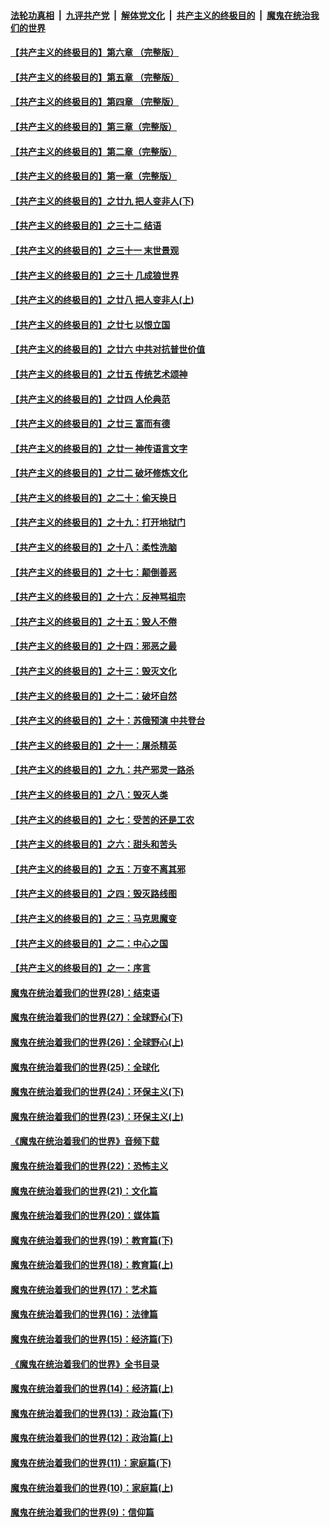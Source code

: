 

####  [法轮功真相](../../../../basic/blob/master/README.md?t=04131501) &nbsp;|&nbsp; [九评共产党](../../../../9ping.md/blob/master/README.md?t=04131501) &nbsp;|&nbsp; [解体党文化](../../../../jtdwh.md/blob/master/README.md?t=04131501)  &nbsp;|&nbsp; [共产主义的终极目的](../../../../gczydzjmd.md/blob/master/README.md?t=04131501) &nbsp;|&nbsp; [魔鬼在统治我们的世界](../../../../mgztzwmdsj.md/blob/master/README.md?t=04131501) 

#### [【共产主义的终极目的】第六章 （完整版）](../pages/nsc422/n11428913.md?t=04131501) 

#### [【共产主义的终极目的】第五章 （完整版）](../pages/nsc422/n11428912.md?t=04131501) 

#### [【共产主义的终极目的】第四章 （完整版）](../pages/nsc422/n11428907.md?t=04131501) 

#### [【共产主义的终极目的】第三章（完整版）](../pages/nsc422/n11428848.md?t=04131501) 

#### [【共产主义的终极目的】第二章（完整版）](../pages/nsc422/n11428831.md?t=04131501) 

#### [【共产主义的终极目的】第一章（完整版）](../pages/nsc422/n11417651.md?t=04131501) 

#### [【共产主义的终极目的】之廿九 把人变非人(下)](../pages/nsc422/n11344140.md?t=04131501) 

#### [【共产主义的终极目的】之三十二 结语](../pages/nsc422/n11360535.md?t=04131501) 

#### [【共产主义的终极目的】之三十一 末世景观](../pages/nsc422/n11351129.md?t=04131501) 

#### [【共产主义的终极目的】之三十 几成狼世界](../pages/nsc422/n11348280.md?t=04131501) 

#### [【共产主义的终极目的】之廿八 把人变非人(上)](../pages/nsc422/n11340492.md?t=04131501) 

#### [【共产主义的终极目的】之廿七 以恨立国](../pages/nsc422/n11336944.md?t=04131501) 

#### [【共产主义的终极目的】之廿六 中共对抗普世价值](../pages/nsc422/n11324785.md?t=04131501) 

#### [【共产主义的终极目的】之廿五 传统艺术颂神](../pages/nsc422/n11296396.md?t=04131501) 

#### [【共产主义的终极目的】之廿四 人伦典范](../pages/nsc422/n11296397.md?t=04131501) 

#### [【共产主义的终极目的】之廿三 富而有德](../pages/nsc422/n11283598.md?t=04131501) 

#### [【共产主义的终极目的】之廿一 神传语言文字](../pages/nsc422/n11263265.md?t=04131501) 

#### [【共产主义的终极目的】之廿二 破坏修炼文化](../pages/nsc422/n11245728.md?t=04131501) 

#### [【共产主义的终极目的】之二十：偷天换日](../pages/nsc422/n11238846.md?t=04131501) 

#### [【共产主义的终极目的】之十九：打开地狱门](../pages/nsc422/n11206376.md?t=04131501) 

#### [【共产主义的终极目的】之十八：柔性洗脑](../pages/nsc422/n11199994.md?t=04131501) 

#### [【共产主义的终极目的】之十七：颠倒善恶](../pages/nsc422/n11179782.md?t=04131501) 

#### [【共产主义的终极目的】之十六：反神骂祖宗](../pages/nsc422/n11166798.md?t=04131501) 

#### [【共产主义的终极目的】之十五：毁人不倦](../pages/nsc422/n11166792.md?t=04131501) 

#### [【共产主义的终极目的】之十四：邪恶之最](../pages/nsc422/n11150249.md?t=04131501) 

#### [【共产主义的终极目的】之十三：毁灭文化](../pages/nsc422/n11135227.md?t=04131501) 

#### [【共产主义的终极目的】之十二：破坏自然](../pages/nsc422/n11135214.md?t=04131501) 

#### [【共产主义的终极目的】之十：苏俄预演 中共登台](../pages/nsc422/n11118424.md?t=04131501) 

#### [【共产主义的终极目的】之十一：屠杀精英](../pages/nsc422/n11118442.md?t=04131501) 

#### [【共产主义的终极目的】之九：共产邪灵一路杀](../pages/nsc422/n11114139.md?t=04131501) 

#### [【共产主义的终极目的】之八：毁灭人类](../pages/nsc422/n11108503.md?t=04131501) 

#### [【共产主义的终极目的】之七：受苦的还是工农](../pages/nsc422/n11101809.md?t=04131501) 

#### [【共产主义的终极目的】之六：甜头和苦头](../pages/nsc422/n11096971.md?t=04131501) 

#### [【共产主义的终极目的】之五：万变不离其邪](../pages/nsc422/n11091285.md?t=04131501) 

#### [【共产主义的终极目的】之四：毁灭路线图](../pages/nsc422/n11086284.md?t=04131501) 

#### [【共产主义的终极目的】之三：马克思魔变](../pages/nsc422/n11061941.md?t=04131501) 

#### [【共产主义的终极目的】之二：中心之国](../pages/nsc422/n11047728.md?t=04131501) 

#### [【共产主义的终极目的】之一：序言](../pages/nsc422/n11086077.md?t=04131501) 

#### [魔鬼在统治着我们的世界(28)：结束语](../pages/nsc422/n10936246.md?t=04131501) 

#### [魔鬼在统治着我们的世界(27)：全球野心(下)](../pages/nsc422/n10928319.md?t=04131501) 

#### [魔鬼在统治着我们的世界(26)：全球野心(上)](../pages/nsc422/n10900318.md?t=04131501) 

#### [魔鬼在统治着我们的世界(25)：全球化](../pages/nsc422/n10788205.md?t=04131501) 

#### [魔鬼在统治着我们的世界(24)：环保主义(下)](../pages/nsc422/n10695307.md?t=04131501) 

#### [魔鬼在统治着我们的世界(23)：环保主义(上)](../pages/nsc422/n10688613.md?t=04131501) 

#### [《魔鬼在统治着我们的世界》音频下载](../pages/nsc422/n10635553.md?t=04131501) 

#### [魔鬼在统治着我们的世界(22)：恐怖主义](../pages/nsc422/n10614727.md?t=04131501) 

#### [魔鬼在统治着我们的世界(21)：文化篇](../pages/nsc422/n10597706.md?t=04131501) 

#### [魔鬼在统治着我们的世界(20)：媒体篇](../pages/nsc422/n10586579.md?t=04131501) 

#### [魔鬼在统治着我们的世界(19)：教育篇(下)](../pages/nsc422/n10564808.md?t=04131501) 

#### [魔鬼在统治着我们的世界(18)：教育篇(上)](../pages/nsc422/n10526970.md?t=04131501) 

#### [魔鬼在统治着我们的世界(17)：艺术篇](../pages/nsc422/n10499093.md?t=04131501) 

#### [魔鬼在统治着我们的世界(16)：法律篇](../pages/nsc422/n10485969.md?t=04131501) 

#### [魔鬼在统治着我们的世界(15)：经济篇(下)](../pages/nsc422/n10469975.md?t=04131501) 

#### [《魔鬼在统治着我们的世界》全书目录](../pages/nsc422/n10464261.md?t=04131501) 

#### [魔鬼在统治着我们的世界(14)：经济篇(上)](../pages/nsc422/n10457370.md?t=04131501) 

#### [魔鬼在统治着我们的世界(13)：政治篇(下)](../pages/nsc422/n10448270.md?t=04131501) 

#### [魔鬼在统治着我们的世界(12)：政治篇(上)](../pages/nsc422/n10444576.md?t=04131501) 

#### [魔鬼在统治着我们的世界(11)：家庭篇(下)](../pages/nsc422/n10440961.md?t=04131501) 

#### [魔鬼在统治着我们的世界(10)：家庭篇(上)](../pages/nsc422/n10435448.md?t=04131501) 

#### [魔鬼在统治着我们的世界(9)：信仰篇](../pages/nsc422/n10432159.md?t=04131501) 

